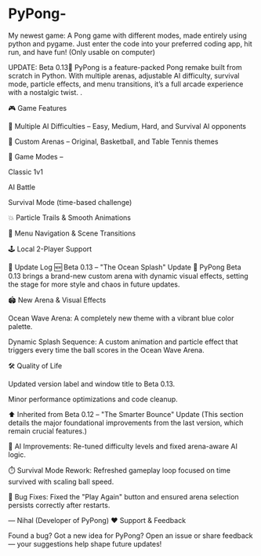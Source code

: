 # PyPong-
My newest game: A Pong game with different modes, made entirely using python and pygame. Just enter the code into your preferred coding app, hit run, and have fun! (Only usable on computer)

UPDATE: Beta 0.13🌊
PyPong is a feature-packed Pong remake built from scratch in Python.
With multiple arenas, adjustable AI difficulty, survival mode, particle effects, and menu transitions, it’s a full arcade experience with a nostalgic twist.
.

🎮 Game Features

🧠 Multiple AI Difficulties – Easy, Medium, Hard, and Survival AI opponents

🎨 Custom Arenas – Original, Basketball, and Table Tennis themes

👾 Game Modes –

Classic 1v1

AI Battle

Survival Mode (time-based challenge)

💥 Particle Trails & Smooth Animations

🧭 Menu Navigation & Scene Transitions

🕹️ Local 2-Player Support

🧩 Update Log
🆕 Beta 0.13 – "The Ocean Splash" Update 🌊
PyPong Beta 0.13 brings a brand-new custom arena with dynamic visual effects, setting the stage for more style and chaos in future updates.

🏟️ New Arena & Visual Effects

Ocean Wave Arena: A completely new theme with a vibrant blue color palette.

Dynamic Splash Sequence: A custom animation and particle effect that triggers every time the ball scores in the Ocean Wave Arena.

🛠️ Quality of Life

Updated version label and window title to Beta 0.13.

Minor performance optimizations and code cleanup.

⬆️ Inherited from Beta 0.12 – "The Smarter Bounce" Update
(This section details the major foundational improvements from the last version, which remain crucial features.)

🧠 AI Improvements: Re-tuned difficulty levels and fixed arena-aware AI logic.

⏱️ Survival Mode Rework: Refreshed gameplay loop focused on time survived with scaling ball speed.

🔧 Bug Fixes: Fixed the "Play Again" button and ensured arena selection persists correctly after restarts.
 
— Nihal (Developer of PyPong)
❤️ Support & Feedback

Found a bug? Got a new idea for PyPong?
Open an issue
 or share feedback — your suggestions help shape future updates!
